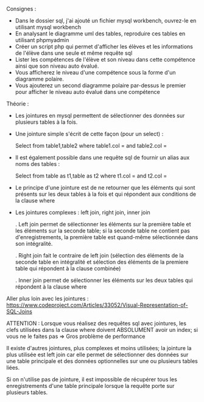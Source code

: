 Consignes :

- Dans le dossier sql, j'ai ajouté un fichier mysql workbench, 
ouvrez-le en utilisant mysql workbench
- En analysant le diagramme uml des tables, 
reproduire ces tables en utilisant phpmyadmin
- Créer un script php qui permet d'afficher les élèves 
et les informations de l'élève dans une seule et même requête sql
- Lister les compétences de l'élève et son niveau dans cette compétence 
ainsi que son niveau auto évalué.
- Vous afficherez le niveau d'une compétence sous la forme d'un diagramme polaire.
- Vous ajouterez un second diagramme polaire par-dessus le premier 
pour afficher le niveau auto évalué dans une compétence



Théorie :

- Les jointures en mysql permettent de sélectionner des données sur plusieurs tables 
à la fois.

- Une jointure simple s'écrit de cette façon (pour un select) :

    Select from table1,table2 where table1.col = <valeur> and table2.col = <valeur>

- Il est également possible dans une requête sql de fournir un alias aux noms des tables :

    Select from table as t1,table as t2 where t1.col = <valeur> and t2.col = <valeur>

- Le principe d'une jointure est de ne retourner que les éléments qui sont présents 
sur les deux tables à la fois et qui répondent aux conditions de la clause where

- Les jointures complexes : left join, right join, inner join

  . Left join permet de sélectionner les éléments sur la première table 
  et les éléments sur la seconde table; si la seconde table ne contient pas 
  d'enregistrements, la première table est quand-même sélectionnée dans son intégralité.

  . Right join fait le contraire de left join (sélection des éléments de la seconde table 
  en intégralité et sélection des éléments de la premiere table qui répondent 
  à la clause combinée)

  . Inner join permet de sélectionner les éléments sur les deux tables 
  qui répondent à la clause where


Aller plus loin avec les jointures : 
https://www.codeproject.com/Articles/33052/Visual-Representation-of-SQL-Joins

ATTENTION : Lorsque vous réalisez des requêtes sql avec jointures, 
les clefs utilisées dans la clause where doivent ABSOLUMENT avoir un index; 
si vous ne le faites pas => Gros problème de performance


Il existe d'autres jointures, plus complexes et moins utilisées; 
la jointure la plus utilisée est left join car elle permet de sélectionner des données 
sur une table principale et des données optionnelles sur une ou plusieurs tables liées.

Si on n'utilise pas de jointure, il est impossible de récupérer tous les enregistrements 
d'une table principale lorsque la requête porte sur plusieurs tables.









